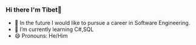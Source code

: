 ### Hi there I'm Tibet👋


- 🔭 In the future I would like to pursue a career in Software Engineering.
- 🌱 I’m currently learning C#,SQL
- 😄 Pronouns: He/Him
